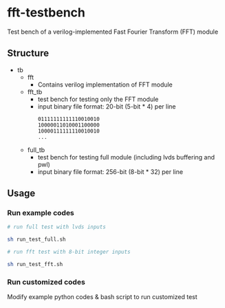 # fft-testbench
Test bench of a verilog-implemented Fast Fourier Transform (FFT) module

## Structure
- tb
  - fft
    - Contains verilog implementation of FFT module
  - fft_tb
    - test bench for testing only the FFT module
    - input binary file format: 20-bit (5-bit * 4) per line
      ```
      01111111111110010010
      10000011010001100000
      10000111111110010010
      ...
      ```
  - full_tb
    - test bench for testing full module (including lvds buffering and pwl)
    - input binary file format: 256-bit (8-bit * 32) per line

## Usage 
### Run example codes
```bash
# run full test with lvds inputs

sh run_test_full.sh

# run fft test with 8-bit integer inputs

sh run_test_fft.sh
```
### Run customized codes
Modify example python codes & bash script to run customized test
